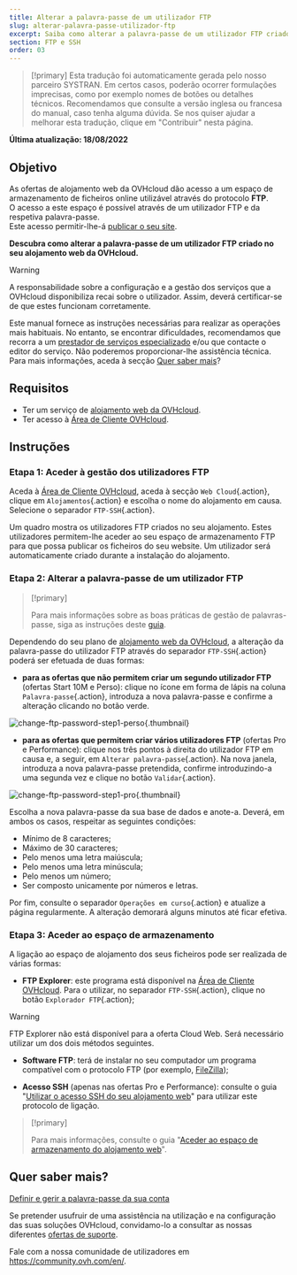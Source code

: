 ```yaml
---
title: Alterar a palavra-passe de um utilizador FTP
slug: alterar-palavra-passe-utilizador-ftp
excerpt: Saiba como alterar a palavra-passe de um utilizador FTP criado num alojamento web da OVH
section: FTP e SSH
order: 03
---
```


> [!primary]
> Esta tradução foi automaticamente gerada pelo nosso parceiro SYSTRAN. Em certos casos, poderão ocorrer formulações imprecisas, como por exemplo nomes de botões ou detalhes técnicos. Recomendamos que consulte a versão inglesa ou francesa do manual, caso tenha alguma dúvida. Se nos quiser ajudar a melhorar esta tradução, clique em "Contribuir" nesta página.
>

**Última atualização: 18/08/2022**

## Objetivo

As ofertas de alojamento web da OVHcloud dão acesso a um espaço de armazenamento de ficheiros online utilizável através do protocolo **FTP**.<br>O acesso a este espaço é possível através de um utilizador FTP e da respetiva palavra-passe.
<br>Este acesso permitir-lhe-á [publicar o seu site](https://docs.ovh.com/pt/hosting/partilhado_colocar_o_meu_website_online/#23-carregar-os-ficheiros-para-o-espaco-de-armazenamento).

**Descubra como alterar a palavra-passe de um utilizador FTP criado no seu alojamento web da OVHcloud.**

> [!warning]
>
> A responsabilidade sobre a configuração e a gestão dos serviços que a OVHcloud disponibiliza recai sobre o utilizador. Assim, deverá certificar-se de que estes funcionam corretamente.
>
> Este manual fornece as instruções necessárias para realizar as operações mais habituais. No entanto, se encontrar dificuldades, recomendamos que recorra a um [prestador de serviços especializado](https://partner.ovhcloud.com/pt/directory/) e/ou que contacte o editor do serviço. Não poderemos proporcionar-lhe assistência técnica. Para mais informações, aceda à secção [Quer saber mais](#gofurther)?
>

## Requisitos

- Ter um serviço de [alojamento web da OVHcloud](https://www.ovhcloud.com/pt/web-hosting/).
- Ter acesso à [Área de Cliente OVHcloud](https://www.ovh.com/auth/?action=gotomanager&from=https://www.ovh.pt/&ovhSubsidiary=pt).

## Instruções

### Etapa 1: Aceder à gestão dos utilizadores FTP

Aceda à [Área de Cliente OVHcloud](https://www.ovh.com/auth/?action=gotomanager&from=https://www.ovh.pt/&ovhSubsidiary=pt), aceda à secção `Web Cloud`{.action}, clique em `Alojamentos`{.action} e escolha o nome do alojamento em causa. Selecione o separador `FTP-SSH`{.action}.

Um quadro mostra os utilizadores FTP criados no seu alojamento. Estes utilizadores permitem-lhe aceder ao seu espaço de armazenamento FTP para que possa publicar os ficheiros do seu website. Um utilizador será automaticamente criado durante a instalação do alojamento.

### Etapa 2: Alterar a palavra-passe de um utilizador FTP

> [!primary]
>
> Para mais informações sobre as boas práticas de gestão de palavras-passe, siga as instruções deste [guia](https://docs.ovh.com/pt/customer/gerir-a-palavra-passe/).
>

Dependendo do seu plano de [alojamento web da OVHcloud](https://www.ovhcloud.com/pt/web-hosting/), a alteração da palavra-passe do utilizador FTP através do separador `FTP-SSH`{.action} poderá ser efetuada de duas formas:

- **para as ofertas que não permitem criar um segundo utilizador FTP** (ofertas Start 10M e Perso): clique no ícone em forma de lápis na coluna `Palavra-passe`{.action}, introduza a nova palavra-passe e confirme a alteração clicando no botão verde.

![change-ftp-password-step1-perso](images/change-ftp-password-step1-perso.png){.thumbnail}

- **para as ofertas que permitem criar vários utilizadores FTP** (ofertas Pro e Performance): clique nos três pontos à direita do utilizador FTP em causa e, a seguir, em `Alterar palavra-passe`{.action}. Na nova janela, introduza a nova palavra-passe pretendida, confirme introduzindo-a uma segunda vez e clique no botão `Validar`{.action}.

![change-ftp-password-step1-pro](images/change-ftp-password-step1-pro.png){.thumbnail}

Escolha a nova palavra-passe da sua base de dados e anote-a. Deverá, em ambos os casos, respeitar as seguintes condições:

- Mínimo de 8 caracteres;
- Máximo de 30 caracteres;
- Pelo menos uma letra maiúscula;
- Pelo menos uma letra minúscula;
- Pelo menos um número;
- Ser composto unicamente por números e letras.

Por fim, consulte o separador `Operações em curso`{.action} e atualize a página regularmente. A alteração demorará alguns minutos até ficar efetiva.

### Etapa 3: Aceder ao espaço de armazenamento

A ligação ao espaço de alojamento dos seus ficheiros pode ser realizada de várias formas:

- **FTP Explorer**: este programa está disponível na [Área de Cliente OVHcloud](https://www.ovh.com/auth/?action=gotomanager&from=https://www.ovh.pt/&ovhSubsidiary=pt). Para o utilizar, no separador `FTP-SSH`{.action}, clique no botão `Explorador FTP`{.action};

> [!warning]
>
> FTP Explorer não está disponível para a oferta Cloud Web. Será necessário utilizar um dos dois métodos seguintes.

- **Software FTP**: terá de instalar no seu computador um programa compatível com o protocolo FTP (por exemplo, [FileZilla](https://docs.ovh.com/pt/hosting/partilhado_guia_de_utilizacao_do_filezilla/));

- **Acesso SSH** (apenas nas ofertas Pro e Performance): consulte o guia "[Utilizar o acesso SSH do seu alojamento web](https://docs.ovh.com/pt/hosting/partilhado_o_ssh_nos_alojamentos_partilhados/)" para utilizar este protocolo de ligação.

> [!primary]
>
> Para mais informações, consulte o guia "[Aceder ao espaço de armazenamento do alojamento web](https://docs.ovh.com/pt/hosting/aceder-espaco-de-armazenamento-ftp-alojamento-web/)".
>

## Quer saber mais? <a name="gofurther"></a>

[Definir e gerir a palavra-passe da sua conta](https://docs.ovh.com/pt/customer/gerir-a-palavra-passe/)

Se pretender usufruir de uma assistência na utilização e na configuração das suas soluções OVHcloud, convidamo-lo a consultar as nossas diferentes [ofertas de suporte](https://www.ovhcloud.com/pt/support-levels/).

Fale com a nossa comunidade de utilizadores em <https://community.ovh.com/en/>.
